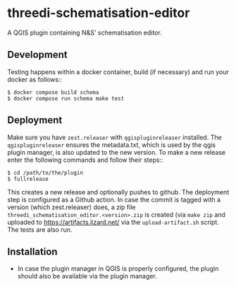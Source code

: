 threedi-schematisation-editor
==============================

A QGIS plugin containing N&S' schematisation editor.

Development
------------

Testing happens within a docker container, build (if necessary) and run your docker as follows::

    $ docker compose build schema
    $ docker compose run schema make test


Deployment
----------

Make sure you have ``zest.releaser`` with ``qgispluginreleaser`` installed. The
``qgispluginreleaser`` ensures the metadata.txt, which is used by the qgis plugin
manager, is also updated to the new version. To make a new release enter the following
commands and follow their steps::

    $ cd /path/to/the/plugin
    $ fullrelease

This creates a new release and optionally pushes to github. The deployment step is configured as a Github action. 
In case the commit is tagged with a version (which zest.releaser) does, a zip file ``threedi_schematisation_editor.<version>.zip`` is created
(via ``make zip`` and uploaded to https://artifacts.lizard.net/ via the ``upload-artifact.sh`` script. The tests are also run.

Installation
------------

- In case the plugin manager in QGIS is properly configured, the plugin should also be available via the plugin manager.